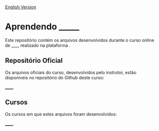 [English Version](README.EN.md)

# Aprendendo _____

Este repositório contém os arquivos desenvolvidos durante o curso online de ____ realizado na plataforma []().

## Repositório Oficial

Os arquivos oficiais do curso, desenvolvidos pelo instrutor, estão disponíveis no repositório do Github deste curso:

[____](____).

## Cursos

Os cursos em que estes arquivos foram desenvolvidos:

[____](____).